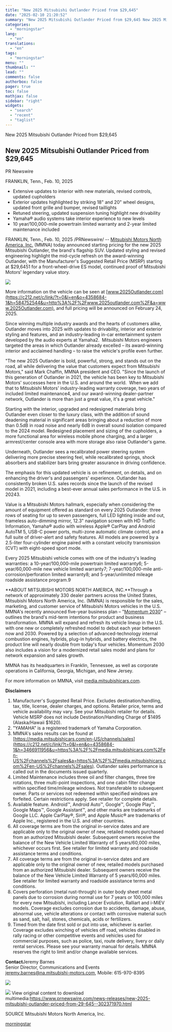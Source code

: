 ```yaml
---
title: "New 2025 Mitsubishi Outlander Priced from $29,645"
date: "2025-02-10 21:20:52"
summary: "New 2025 Mitsubishi Outlander Priced from $29,645 New 2025 Mitsubishi Outlander Priced from $29,645 PR Newswire FRANKLIN, Tenn., Feb. 10, 2025 Extensive updates to interior with new materials, revised controls, updated cupholdersExterior updates highlighted by striking 18\" and 20\" wheel designs, updated front grille and bumper, revised taillightsRetuned steering, updated..."
categories:
  - "morningstar"
lang:
  - "en"
translations:
  - "en"
tags:
  - "morningstar"
menu: ""
thumbnail: ""
lead: ""
comments: false
authorbox: false
pager: true
toc: false
mathjax: false
sidebar: "right"
widgets:
  - "search"
  - "recent"
  - "taglist"
---
```


New 2025 Mitsubishi Outlander Priced from $29,645

New 2025 Mitsubishi Outlander Priced from $29,645
-------------------------------------------------

PR Newswire

FRANKLIN, Tenn., Feb. 10, 2025


* Extensive updates to interior with new materials, revised controls, updated cupholders
* Exterior updates highlighted by striking 18" and 20" wheel designs, updated front grille and bumper, revised taillights
* Retuned steering, updated suspension tuning highlight new drivability
* Yamaha® audio systems take interior experience to new levels
* 10 year/100,000-mile powertrain limited warranty and 2-year limited maintenance included

FRANKLIN, Tenn., Feb. 10, 2025 /PRNewswire/ -- [Mitsubishi Motors North America, Inc.](https://c212.net/c/link/?t=0&l=en&o=4358684-1&h=1159435798&u=https%3A%2F%2Fwww.mitsubishicars.com%2F%3Futm_source%3Dmedia-mitsu%26utm_medium%3Dreferral%26utm_campaign%3Dnew_2025_mitsubishi_outlander_priced%26utm_content%3Dtm3_____&a=Mitsubishi+Motors+North+America%2C+Inc.) (MMNA) today announced starting pricing for the new 2025 Mitsubishi Outlander, the brand's flagship SUV. Updated styling and revised engineering highlight the mid-cycle refresh on the award-winning Outlander, with the Manufacturer's Suggested Retail Price (MSRP) starting at $29,6451 for a front-wheel-drive ES model, continued proof of Mitsubishi Motors' legendary value story.

[![](https://mma.prnewswire.com/media/2616164/2025_Outlander_Front_Driver_Three_Quarter.jpg)](https://mma.prnewswire.com/media/2616164/2025_Outlander_Front_Driver_Three_Quarter.html)

More information on the vehicle can be seen at [www.2025Outlander.com](https://c212.net/c/link/?t=0&l=en&o=4358684-1&h=584752544&u=http%3A%2F%2Fwww.2025outlander.com%2F&a=www.2025Outlander.com), and full pricing will be announced on February 24, 2025.

Since winning multiple industry awards and the hearts of customers alike, Outlander moves into 2025 with updates to drivability, interior and exterior styling and features, and an industry-leading in-car entertainment system developed by the audio experts at Yamaha2.  Mitsubishi Motors engineers targeted the areas in which Outlander already excelled – its award-winning interior and acclaimed handling – to raise the vehicle's profile even further.

"The new 2025 Outlander is bold, powerful, strong, and stands out on the road, all while delivering the value that customers expect from Mitsubishi Motors," said Mark Chaffin, MMNA president and CEO. "Since the launch of this generation of Outlander in 2021, the vehicle has been key to Mitsubishi Motors' successes here in the U.S. and around the world.  When we add that to Mitsubishi Motors' industry-leading warranty coverage, two years of included limited maintenance4, and our award-winning dealer-partner network, Outlander is more than just a great value, it's a great vehicle."

Starting with the interior, upgraded and redesigned materials bring Outlander even closer to the luxury class, with the addition of sound deadening material in significant areas bringing about a reduction of more than 0.5dB in road noise and nearly 6dB in overall sound isolation compared to the 2024 model. Redesigned placement and sizing of the cupholders, a more functional area for wireless mobile phone charging, and a larger armrest/center console area with more storage also raise Outlander's game.

Underneath, Outlander sees a recalibrated power steering system delivering more precise steering feel, while recalibrated springs, shock absorbers and stabilizer bars bring greater assurance in driving confidence.

The emphasis for this updated vehicle is on refinement, on details, and on enhancing the driver's and passengers' experience. Outlander has consistently broken U.S. sales records since the launch of the revised model in 2021, including a best-ever annual sales performance in the U.S. in 20243.

Value is a Mitsubishi Motors hallmark, especially when considering the amount of equipment offered as standard on every 2025 Outlander: three rows of seating for up to seven passengers, full LED lighting inside and out, frameless auto-dimming mirror, 12.3" navigation screen with HD Traffic Information, Yamaha® audio with wireless Apple® CarPlay and Android AutoTM 5, USB-C power ports, multi-zone automatic climate control, and a full suite of driver-alert and safety features. All models are powered by a 2.5-liter four-cylinder engine paired with a constant velocity transmission (CVT) with eight-speed sport mode.

Every 2025 Mitsubishi vehicle comes with one of the industry's leading warranties: a 10-year/100,000-mile powertrain limited warranty6; 5-year/60,000-mile new vehicle limited warranty7; 7-year/100,000-mile anti-corrosion/perforation limited warranty8; and 5-year/unlimited mileage roadside assistance program.9

**ABOUT MITSUBISHI MOTORS NORTH AMERICA, INC.**Through a network of approximately 330 dealer partners across the United States, Mitsubishi Motors North America, Inc. (MMNA) is responsible for the sales, marketing, and customer service of Mitsubishi Motors vehicles in the U.S. MMNA's recently announced five-year business plan – "[Momentum 2030](https://c212.net/c/link/?t=0&l=en&o=4358684-1&h=213564038&u=https%3A%2F%2Fmedia.mitsubishicars.com%2Fen-US%2Freleases%2Frelease-a8c162bbdb31ace11a0c57edd4000f49-mitsubishi-motors-announces-momentum-2030-north-american-five-year-business-plan&a=Momentum+2030)" – outlines the brand's mid-term intentions for product and business transformation. MMNA will expand and refresh its vehicle lineup in the U.S. with one new or completely refreshed model to debut each year between now and 2030. Powered by a selection of advanced-technology internal combustion engines, hybrids, plug-in hybrids, and battery electrics, the product line will nearly double from today's four vehicles. Momentum 2030 also includes a vision for a modernized retail sales model and plans for network expansion and sales growth.

MMNA has its headquarters in Franklin, Tennessee, as well as corporate operations in California, Georgia, Michigan, and New Jersey.

For more information on MMNA, visit [media.mitsubishicars.com](https://c212.net/c/link/?t=0&l=en&o=4358684-1&h=3606703877&u=https%3A%2F%2Fmedia.mitsubishicars.com%2F&a=media.mitsubishicars.com).

**Disclaimers**

1. Manufacturer's Suggested Retail Price. Excludes destination/handling, tax, title, license, dealer charges, and options. Retailer price, terms and vehicle availability may vary. See your Mitsubishi retailer for details. Vehicle MSRP does not include Destination/Handling Charge of $1495 (Alaska/Hawaii $1620).
2. "YAMAHA" is a registered trademark of Yamaha Corporation.
3. MMNA's sales results can be found at [https://media.mitsubishicars.com/en-US/channels/sales](https://c212.net/c/link/?t=0&l=en&o=4358684-1&h=3466911956&u=https%3A%2F%2Fmedia.mitsubishicars.com%2Fen-US%2Fchannels%2Fsales&a=https%3A%2F%2Fmedia.mitsubishicars.com%2Fen-US%2Fchannels%2Fsales). Outlander sales performance is called out in the documents issued quarterly.
4. Limited Maintenance includes three oil and filter changes, three tire rotations, three multi-point inspections, and one cabin filter change within specified time/mileage windows. Not transferable to subsequent owner. Parts or services not redeemed within specified windows are forfeited. Certain restrictions apply. See retailer for complete details.
5. Available feature. Android™, Android Auto™, Google™, Google Play™, Google Maps™, Google Assistant™, and other marks are trademarks of Google LLC. Apple CarPlay®, Siri®, and Apple Music® are trademarks of Apple Inc., registered in the U.S. and other countries.
6. All coverage terms are from the original in-service dates and are applicable only to the original owner of new, retailed models purchased from an authorized Mitsubishi dealer. Subsequent owners receive the balance of the New Vehicle Limited Warranty of 5 years/60,000 miles, whichever occurs first. See retailer for limited warranty and roadside assistance terms and conditions.
7. All coverage terms are from the original in-service dates and are applicable only to the original owner of new, retailed models purchased from an authorized Mitsubishi dealer. Subsequent owners receive the balance of the New Vehicle Limited Warranty of 5 years/60,000 miles. See retailer for limited warranty and roadside assistance terms and conditions.
8. Covers perforation (metal rust-through) in outer body sheet metal panels due to corrosion during normal use for 7 years or 100,000 miles for every new Mitsubishi, including Lancer Evolution, Ralliart and i-MiEV models. Coverage excludes corrosion due to accidents, damage, abuse, abnormal use, vehicle alterations or contact with corrosive material such as sand, salt, hail, stones, chemicals, acids or fertilizers.
9. Timed from the date first sold or put into use, whichever is earlier. Coverage excludes winching of vehicles off road, vehicles disabled in rally racing or other competitive events and vehicles used for commercial purposes, such as police, taxi, route delivery, livery or daily rental services. Please see your warranty manual for details. MMNA reserves the right to limit and/or change available services.

**Contact**Jeremy Barnes  
Senior Director, Communications and Events  
[jeremy.barnes@na.mitsubishi-motors.com](mailto:jeremy.barnes@na.mitsubishi-motors.com), Mobile: 615-970-8395

[![](https://mma.prnewswire.com/media/880516/Mitsubishi_Logo.jpg)](https://mma.prnewswire.com/media/880516/Mitsubishi_Logo.html)

 ![](https://c212.net/c/img/favicon.png?sn=LA15204&sd=2025-02-10) View original content to download multimedia:<https://www.prnewswire.com/news-releases/new-2025-mitsubishi-outlander-priced-from-29-645--302371970.html>

SOURCE Mitsubishi Motors North America, Inc.

[morningstar](https://www.morningstar.com/news/pr-newswire/20250210la15204/new-2025-mitsubishi-outlander-priced-from-29645)
